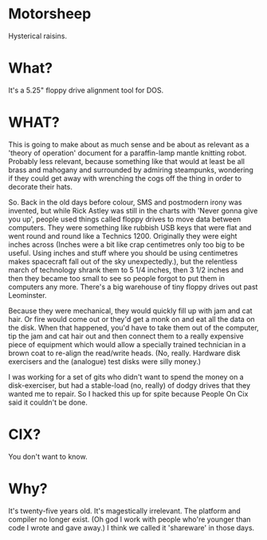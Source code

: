 Motorsheep
==========

Hysterical raisins.

What?
=====

It's a 5.25" floppy drive alignment tool for DOS.

WHAT?
=====

This is going to make about as much sense and be about as relevant as a 'theory of operation' document for a paraffin-lamp
mantle knitting robot. Probably less relevant, because something like that would at least be all brass and mahogany and
surrounded by admiring steampunks, wondering if they could get away with wrenching the cogs off the thing in order to
decorate their hats.

So. Back in the old days before colour, SMS and postmodern irony was invented, but while Rick Astley was still in the
charts with 'Never gonna give you up', people used things called floppy drives to move data between computers. They were
something like rubbish USB keys that were flat and went round and round like a Technics 1200. Originally they were eight
inches across (Inches were a bit like crap centimetres only too big to be useful. Using inches and stuff where you
should be using centimetres makes spacecraft fall out of the sky unexpectedly.), but the relentless march of technology
shrank them to 5 1/4 inches, then 3 1/2 inches and then they became too small to see so people forgot to put them in
computers any more. There's a big warehouse of tiny floppy drives out past Leominster.

Because they were mechanical, they would quickly fill up with jam and cat hair. Or fire would come out or they'd get a
monk on and eat all the data on the disk. When that happened, you'd have to take them out of the computer, tip the jam
and cat hair out and then connect them to a really expensive piece of equipment which would allow a specially trained
technician in a brown coat to re-align the read/write heads. (No, really. Hardware disk exercisers and the (analogue)
test disks were silly money.)

I was working for a set of gits who didn't want to spend the money on a disk-exerciser, but had a stable-load (no,
really) of dodgy drives that they wanted me to repair. So I hacked this up for spite because People On Cix said it
couldn't be done.

CIX?
====

You don't want to know.

Why?
====

It's twenty-five years old. It's magestically irrelevant. The platform and compiler no longer exist. (Oh god I work with
people who're younger than code I wrote and gave away.) I think we called it 'shareware' in those days.
